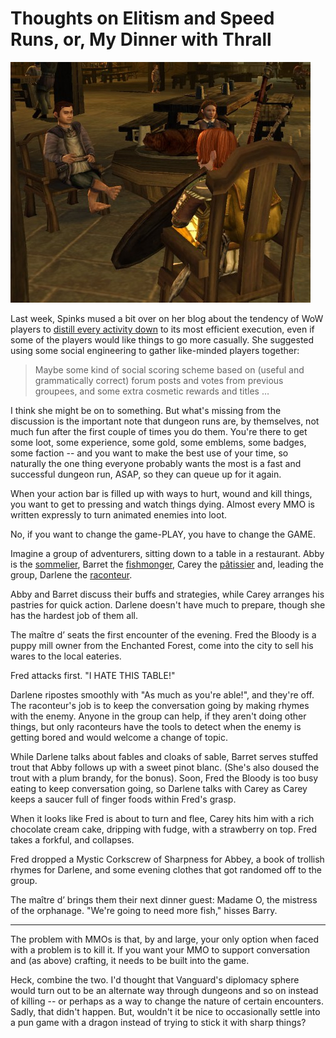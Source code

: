 # Thoughts on Elitism and Speed Runs, or, My Dinner with Thrall

[![](../uploads/2010/11/lotroclient-2010-11-24-00-25-18-91-480x385.jpg "Waiting for a healer")](../uploads/2010/11/lotroclient-2010-11-24-00-25-18-91.jpg)

Last week, Spinks mused a bit over on her blog about the tendency of WoW players to [distill every activity down](http://spinksville.wordpress.com/2010/11/19/thought-of-the-day-on-elitism-and-speed-runs/) to its most efficient execution, even if some of the players would like things to go more casually. She suggested using some social engineering to gather like-minded players together:


> Maybe some kind of social scoring scheme based on (useful and grammatically correct) forum posts and votes from previous groupees, and some extra cosmetic rewards and titles …




I think she might be on to something. But what's missing from the discussion is the important note that dungeon runs are, by themselves, not much fun after the first couple of times you do them. You're there to get some loot, some experience, some gold, some emblems, some badges, some faction -- and you want to make the best use of your time, so naturally the one thing everyone probably wants the most is a fast and successful dungeon run, ASAP, so they can queue up for it again.

When your action bar is filled up with ways to hurt, wound and kill things, you want to get to pressing and watch things dying. Almost every MMO is written expressly to turn animated enemies into loot.

No, if you want to change the game-PLAY, you have to change the GAME.

Imagine a group of adventurers, sitting down to a table in a restaurant. Abby is the [sommelier](http://en.wikipedia.org/wiki/Sommelier), Barret the [fishmonger](http://en.wikipedia.org/wiki/Fishmonger), Carey the [pâtissier](http://en.wikipedia.org/wiki/Pastry_chef) and, leading the group, Darlene the [raconteur](http://www.merriam-webster.com/dictionary/raconteur). 

Abby and Barret discuss their buffs and strategies, while Carey arranges his pastries for quick action. Darlene doesn't have much to prepare, though she has the hardest job of them all.

The maître d’ seats the first encounter of the evening. Fred the Bloody is a puppy mill owner from the Enchanted Forest, come into the city to sell his wares to the local eateries.

Fred attacks first. "I HATE THIS TABLE!"

Darlene ripostes smoothly with "As much as you're able!", and they're off. The raconteur's job is to keep the conversation going by making rhymes with the enemy. Anyone in the group can help, if they aren't doing other things, but only raconteurs have the tools to detect when the enemy is getting bored and would welcome a change of topic.

While Darlene talks about fables and cloaks of sable, Barret serves stuffed trout that Abby follows up with a sweet pinot blanc. (She's also doused the trout with a plum brandy, for the bonus). Soon, Fred the Bloody is too busy eating to keep conversation going, so Darlene talks with Carey as Carey keeps a saucer full of finger foods within Fred's grasp.

When it looks like Fred is about to turn and flee, Carey hits him with a rich chocolate cream cake, dripping with fudge, with a strawberry on top. Fred takes a forkful, and collapses.

Fred dropped a Mystic Corkscrew of Sharpness for Abbey, a book of trollish rhymes for Darlene, and some evening clothes that got randomed off to the group.

The maître d’ brings them their next dinner guest: Madame O, the mistress of the orphanage. "We're going to need more fish," hisses Barry.

---

The problem with MMOs is that, by and large, your only option when faced with a problem is to kill it. If you want your MMO to support conversation and (as above) crafting, it needs to be built into the game.

Heck, combine the two. I'd thought that Vanguard's diplomacy sphere would turn out to be an alternate way through dungeons and so on instead of killing -- or perhaps as a way to change the nature of certain encounters. Sadly, that didn't happen. But, wouldn't it be nice to occasionally settle into a pun game with a dragon instead of trying to stick it with sharp things?

